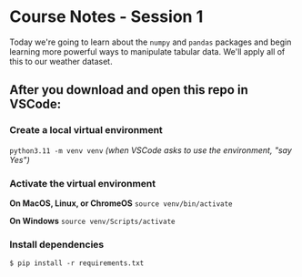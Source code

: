# Course Notes - Session 1
Today we're going to learn about the `numpy` and `pandas` packages and begin learning more powerful ways to manipulate tabular data. We'll apply all of this to our weather dataset.

## After you download and open this repo in VSCode:

### Create a local virtual environment
  ```python3.11 -m venv venv```
  *(when VSCode asks to use the environment, "say Yes")*
   
### Activate the virtual environment
  **On MacOS, Linux, or ChromeOS**
  ```source venv/bin/activate```
   
  **On Windows**
  ```source venv/Scripts/activate```
   
### Install dependencies
  ```$ pip install -r requirements.txt``` 
